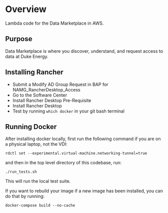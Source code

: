 # Overview
Lambda code for the Data Marketplace in AWS.

## Purpose
Data Marketplace is where you discover, understand, and request access to data at Duke Energy.

## Installing Rancher
- Submit a Modify AD Group Request in BAP for NAMG_RancherDesktop_Access
- Go to the Software Center
- Install Rancher Desktop Pre-Requisite
- Install Rancher Desktop
- Test by running `which docker` in your git bash terminal

## Running Docker
After installing docker locally, first run the following command if you are on a physical laptop, not the VDI:
```
rdctl set --experimental.virtual-machine.networking-tunnel=true
```
and then in the top level directory of this codebase, run:
```
./run_tests.sh
```
This will run the local test suite.

If you want to rebuild your image if a new image has been installed, you can do that by running:
```
docker-compose build --no-cache
```
